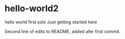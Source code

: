 # hello-world2
hello world first solo
Just getting started here

Second line of edits to README, added afer first commit.
